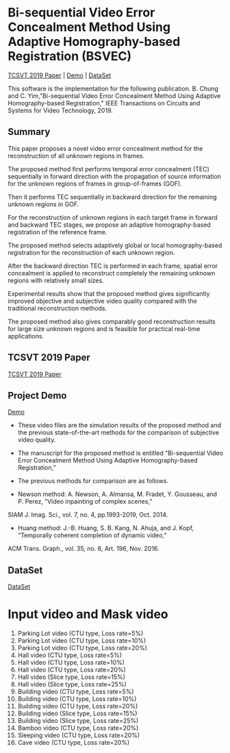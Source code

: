 # Bi-sequential Video Error Concealment Method Using Adaptive Homography-based Registration (BSVEC)

[TCSVT 2019 Paper](https://ieeexplore.ieee.org/document/8682097) | [Demo](http://ivp.konkuk.ac.kr/bsvec) | [DataSet](http://ivp.konkuk.ac.kr/files/DataSet.zip)

This software is the implementation for the following publication. B. Chung and C. Yim,"Bi-sequential Video Error Concealment Method Using Adaptive Homography-based Registration," IEEE Transactions on Circuits and Systems for Video Technology, 2019.

## Summary

This paper proposes a novel video error concealment method for the reconstruction of all unknown regions in frames. 

The proposed method first performs temporal error concealment (TEC) sequentially in forward direction with the propagation of source information for the unknown regions of frames in group-of-frames (GOF). 

Then it performs TEC sequentially in backward direction for the remaining unknown regions in GOF. 

For the reconstruction of unknown regions in each target frame in forward and backward TEC stages, we propose an adaptive homography-based registration of the reference frame. 

The proposed method selects adaptively global or local homography-based registration for the reconstruction of each unknown region. 

After the backward direction TEC is performed in each frame, spatial error concealment is applied to reconstruct completely the remaining unknown regions with relatively small sizes. 

Experimental results show that the proposed method gives significantly improved objective and subjective video quality compared with the traditional reconstruction methods. 

The proposed method also gives comparably good reconstruction results for large size unknown regions and is feasible for practical real-time applications.

## TCSVT 2019 Paper
[TCSVT 2019 Paper](https://ieeexplore.ieee.org/document/8682097)

## Project Demo
[Demo](http://ivp.konkuk.ac.kr/bsvec)

- These video files are the simulation results of the proposed method and the previous state-of-the-art methods for the comparison of subjective video quality.

- The manuscript for the proposed method is entitled “Bi-sequential Video Error Concealment Method Using Adaptive Homography-based Registration,”  

- The previous methods for comparison are as follows.

- Newson method:  A. Newson, A. Almansa, M. Fradet, Y. Gousseau, and P. Perez, “Video inpainting of complex scenes,” 

SIAM J. Imag. Sci., vol. 7, no. 4, pp.1993-2019, Oct. 2014.

- Huang method: J.-B. Huang, S. B. Kang, N. Ahuja, and J. Kopf, “Temporally coherent completion of dynamic video,” 

ACM Trans. Graph., vol. 35, no. 6, Art. 196, Nov. 2016.

## DataSet
[DataSet](http://ivp.konkuk.ac.kr/files/DataSet.zip)

# Input video and Mask video

1. Parking Lot video (CTU type, Loss rate=5%)
2. Parking Lot video (CTU type, Loss rate=10%)
3. Parking Lot video (CTU type, Loss rate=20%)
4. Hall video (CTU type, Loss rate=5%)
5. Hall video (CTU type, Loss rate=10%)
6. Hall video (CTU type, Loss rate=20%)
7. Hall video (Slice type, Loss rate=15%)
8. Hall video (Slice type, Loss rate=25%)
9. Building video (CTU type, Loss rate=5%)
10. Building video (CTU type, Loss rate=10%)
11. Building video (CTU type, Loss rate=20%)
12. Building video (Slice type, Loss rate=15%)
13. Building video (Slice type, Loss rate=25%)
14. Bamboo video (CTU type, Loss rate=20%)
15. Sleeping video (CTU type, Loss rate=20%)
16. Cave video (CTU type, Loss rate=20%)
